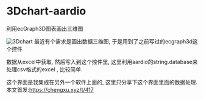 # 3Dchart-aardio
利用ecGraph3D图表画出三维图

![3Dchart](https://www.htmlayout.cn/upload/image/20210127/1611723706455323.gif)
最近有个需求是画出数据三维图, 于是用到了之前写过的ecgraph3d这个控件

数据从excel中获取, 然后写入到这个控件里, 这里利用aardio的string.database来处理csv格式的excel , 比较简单.

这个界面是我集成在另外一个软件上面的, 这里只分享下这个界面里面的数据处理.
本文首发:https://chengxu.xyz/t/417
